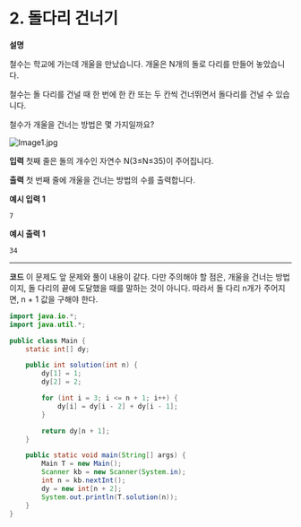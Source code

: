 # 2. 돌다리 건너기

**설명**

철수는 학교에 가는데 개울을 만났습니다. 개울은 N개의 돌로 다리를 만들어 놓았습니다.

철수는 돌 다리를 건널 때 한 번에 한 칸 또는 두 칸씩 건너뛰면서 돌다리를 건널 수 있습니다.

철수가 개울을 건너는 방법은 몇 가지일까요?

![Image1.jpg](https://cote.inflearn.com/public/upload/d7efa0719e.jpg)

**입력**
첫째 줄은 돌의 개수인 자연수 N(3≤N≤35)이 주어집니다.

**출력**
첫 번째 줄에 개울을 건너는 방법의 수를 출력합니다.

**예시 입력 1**

```
7
```

**예시 출력 1**

```
34
```

---

**코드**
이 문제도 앞 문제와 풀이 내용이 같다. 다만 주의해야 할 점은, 개울을 건너는 방법이지, 돌 다리의 끝에 도달했을 때를 말하는 것이 아니다. 따라서 돌 다리 n개가 주어지면, n + 1 값을 구해야 한다.

```java
import java.io.*;
import java.util.*;

public class Main {
    static int[] dy;

    public int solution(int n) {
        dy[1] = 1;
        dy[2] = 2;

        for (int i = 3; i <= n + 1; i++) {
            dy[i] = dy[i - 2] + dy[i - 1];
        }

        return dy[n + 1];
    }

    public static void main(String[] args) {
        Main T = new Main();
        Scanner kb = new Scanner(System.in);
        int n = kb.nextInt();
        dy = new int[n + 2];
        System.out.println(T.solution(n));
    }
}

```
